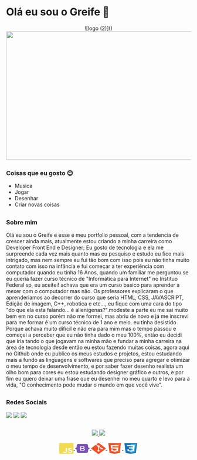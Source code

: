 
# Olá eu sou o  Greife 💎

<div align="center">
  ![logo (2)]()
  <img src="https://user-images.githubusercontent.com/99847920/170894413-bc94356c-063f-406c-b047-981371152bb0.png" width="600px" height="350px" />
</div>

  
### Coisas que eu gosto 😊
  
* Musica
* Jogar
* Desenhar 
* Criar novas coisas
  
##
 
### Sobre mim
  
  Olá eu sou o Greife e esse é meu portfolio pessoal, com a tendencia de crescer ainda mais, atualmente estou criando a minha carreira como Developer Front End e Designer; Eu gosto de tecnologia e ela me surpreende cada vez mais quanto mas eu pesquiso e estudo eu fico mais intrigado, mas nem sempre eu fui tão bom com isso pois eu não tinha muito contato com isso na infância e fui começar a ter experiência com computador quando eu tinha 16 Anos, quando um familiar me perguntou se eu queria fazer curso técnico de "Informática para Internet" no Instituo Federal sp, eu aceitei! achava que era um curso basico para aprender a mexer com o computador mas não. Os professores explicaram o que aprenderiamos ao decorrer do curso que seria HTML, CSS, JAVASCRIPT, Edição de imagem, C++, robotica e etc..., eu fique com uma cara do tipo "do que ela esta falando... é alienigenas?".modeste a parte eu me sai muito bem em no curso porém não me formei, mas abriu de novo e já me inscrevi para me formar é um curso técnico de 1 ano e meio. eu tinha desistido Porque achava muito difícil e não era para mim mas o tempo passou e começei a perceber que eu não tinha dado o meu 100%, então eu decidi que iria tando o que jogavam na minha mão e fundar a minha carreira na área de tecnologia desde então eu estou fazendo muitas coisas, agora aqui no Github onde eu publico os meus estudos e projetos, estou estudando mais a fundo as linguagens e softwares que preciso para agregar e otimizar o meu tempo de desenvolvimento, e por saber fazer desenho realista um olho bom para cores eu estou estudando designer gráfico e outros, e por fim eu quero deixar uma frase que eu desenhei no meu quarto e levo para a vida, "O conhecimento pode mudar o mundo em que você vive".
  
<div>
  
##  
  
 ### Redes Sociais
  
  <a href="https://www.instagram.com/_greiph_/" target="_blank"><img src="https://img.shields.io/badge/-Instagram-%23E4405F?style=for-the-badge&logo=instagram&logoColor=white" target="_blank"></a>
  <a href = "mailto:contatogreifera.trabalho@gmail.com"><img src="https://img.shields.io/badge/-Gmail-%23333?style=for-the-badge&logo=gmail&logoColor=white" target="_blank"></a>
  <a href="https://www.linkedin.com/in/greiph-silva-1b548921a/" target="_blank"><img src="https://img.shields.io/badge/-LinkedIn-%230077B5?style=for-the-badge&logo=linkedin&logoColor=white" target="_blank"></a> 
 
</div>

##

<div align="center">
  <a href="https://github.com/greiphe">
  <img height="160em" src="https://github-readme-stats.vercel.app/api?username=greiphe&show_icons=true&theme=radical&include_all_commits=true&count_private=true"/>
  <img height="160em" src="https://github-readme-stats.vercel.app/api/top-langs/?username=greiphe&layout=compact&langs_count=7&theme=radical"/>
</div>
<div align="center" style="display: inline_block"><br>
  <img align="center" alt="Rafa-Js" height="30" width="40" src="https://raw.githubusercontent.com/devicons/devicon/master/icons/javascript/javascript-plain.svg">
  <img align="center" alt="Rafa-Ts" height="30" width="40" src="https://raw.githubusercontent.com/devicons/devicon/master/icons/bootstrap/bootstrap-plain.svg">
  <img align="center" alt="Rafa-React" height="30" width="40" src="https://raw.githubusercontent.com/devicons/devicon/master/icons/git/git-original.svg">
  <img align="center" alt="Rafa-HTML" height="30" width="40" src="https://raw.githubusercontent.com/devicons/devicon/master/icons/html5/html5-original.svg">
  <img align="center" alt="Rafa-CSS" height="30" width="40" src="https://raw.githubusercontent.com/devicons/devicon/master/icons/css3/css3-original.svg">
</div>

